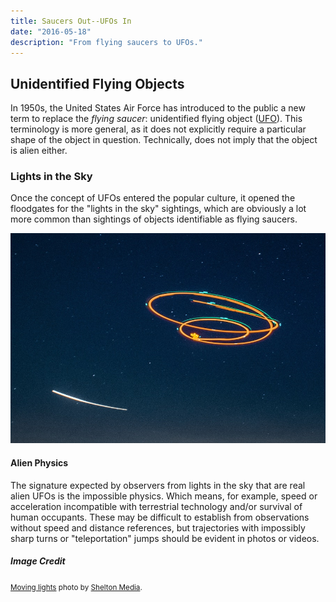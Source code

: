 ```yaml
---
title: Saucers Out--UFOs In
date: "2016-05-18"
description: "From flying saucers to UFOs."
---
```


## Unidentified Flying Objects

In 1950s, the United States Air Force has introduced to the public a new term to replace the *flying saucer*:
unidentified flying object ([UFO](https://en.wikipedia.org/wiki/Unidentified_flying_object)).
This terminology is more general, as it does not explicitly require a
particular shape of the object in question. Technically, does not imply that the object is alien either.

### Lights in the Sky

Once the concept of UFOs entered the popular culture, it opened the floodgates for the "lights in the sky"
sightings, which are obviously a lot more common than sightings of objects identifiable as flying saucers.

![moving lights in the sky](./ufo-lights.jpg)

#### Alien Physics

The signature expected by observers from lights in the sky that are real alien UFOs is the impossible physics.
Which means, for example, speed or acceleration incompatible with terrestrial technology and/or survival of human occupants.
These may be difficult to establish from observations without speed and distance references, but trajectories
with impossibly sharp turns or "teleportation" jumps should be evident in photos or videos. 

##### Image Credit

<small>[Moving lights](https://unsplash.com/photos/h3VPJ_tLfq0) photo by [Shelton Media](https://unsplash.com/@sheltonmedia).</small>
